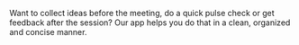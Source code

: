Want to collect ideas before the meeting, do a quick pulse check or get feedback after the session? Our app helps you do that in a clean, organized and concise manner.
